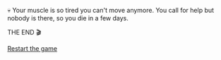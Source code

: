 💀 Your muscle is so tired you can't move anymore.
You call for help but nobody is there, so you die in a few days.

THE END 🎬

[Restart the game](../begin-journey.md)

